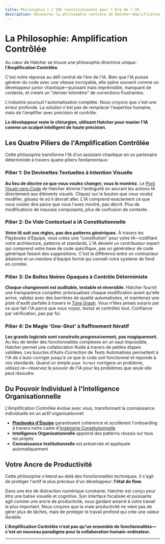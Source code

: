 ```yaml
---
title: Philosophie | L'IDE Constitutionnel pour l'Ère de l'IA
description: Découvrez la philosophie centrale de Hatcher—Amplification Contrôlée. Apprenez comment notre IDE Constitutionnel fournit un système immunitaire pour l'ère de l'IA, amplifiant l'expertise des développeurs sans sacrifier le contrôle.
---
```


# La Philosophie: Amplification Contrôlée

Au cœur de Hatcher se trouve une philosophie directrice unique: **l'Amplification Contrôlée**.

C'est notre réponse au défi central de l'ère de l'IA. Bien que l'IA puisse générer du code avec une vitesse incroyable, elle opère souvent comme un développeur junior chaotique—puissant mais imprévisible, manquant de contexte, et créant un "dernier kilomètre" de corrections frustrantes.

L'industrie poursuit l'automatisation complète. Nous croyons que c'est une erreur profonde. La solution n'est pas de remplacer l'expertise humaine, mais de l'amplifier avec précision et contrôle.

**Le développeur reste le chirurgien, utilisant Hatcher pour manier l'IA comme un scalpel intelligent de haute précision.**

## Les Quatre Piliers de l'Amplification Contrôlée

Cette philosophie transforme l'IA d'un assistant chaotique en un partenaire déterministe à travers quatre piliers fondamentaux:

### Pilier 1: De Devinettes Textuelles à Intention Visuelle

**Au lieu de décrire ce que vous voulez changer, vous le montrez.** Le [Pont Visuel-vers-Code](/fr/visual-to-code) de Hatcher élimine l'ambiguïté en ancrant les actions IA directement aux éléments visuels. Cliquez sur le bouton que vous voulez modifier, glissez-le où il devrait aller. L'IA comprend exactement ce que vous voulez dire parce que vous l'avez montré, pas décrit. Plus de modifications de mauvais composants, plus de confusion de contexte.

### Pilier 2: De Vide Contextuel à IA Constitutionnelle

**Votre IA suit vos règles, pas des patterns génériques.** À travers les Playbooks d'Équipe, vous créez une "constitution" pour votre IA—codifiant votre architecture, patterns et standards. L'IA devient un contributeur expert qui comprend votre base de code spécifique, pas un générateur de code générique faisant des suppositions. C'est la différence entre un contracteur aléatoire et un membre d'équipe formé qui connaît votre système de fond en comble.

### Pilier 3: De Boîtes Noires Opaques à Contrôle Déterministe

**Chaque changement est auditable, testable et réversible.** Hatcher fournit une transparence complète: prévisualisez chaque modification avant qu'elle arrive, validez avec des barrières de qualité automatisées, et maintenez une piste d'audit parfaite à travers le [Time Graph](/fr/pillars-time-graph). Vous n'êtes jamais surpris par ce que fait l'IA parce que vous voyez, testez et contrôlez tout. Confiance par vérification, pas par foi.

### Pilier 4: De Magie 'One-Shot' à Raffinement Itératif

**Les grands logiciels sont construits progressivement, pas magiquement.** Au lieu de tenter des fonctionnalités complexes en un saut impossible, Hatcher permet une collaboration fluide à travers de petites étapes validées. Les boucles d'Auto-Correction de Tests Automatisés permettent à l'IA de s'auto-corriger jusqu'à ce que le code soit fonctionnel et réponde à vos standards. Quand un simple `pnpm format` corrigera un problème, utilisez-le—réservez le pouvoir de l'IA pour les problèmes que seule elle peut résoudre.

## Du Pouvoir Individuel à l'Intelligence Organisationnelle

L'Amplification Contrôlée évolue avec vous, transformant la connaissance individuelle en un actif organisationnel:

- **[Playbooks d'Équipe](/fr/playbooks-system)** garantissent cohérence et accélèrent l'onboarding à travers notre cadre d'[Ingénierie Constitutionnelle](/fr/constitutional-engineering)
- **Intelligence Organisationnelle** apprend des patterns réussis sur tous les projets
- **Connaissance Institutionnelle** est préservée et appliquée automatiquement

## Votre Ancre de Productivité

Cette philosophie s'étend au-delà des fonctionnalités techniques. Il s'agit de protéger l'actif le plus précieux d'un développeur: **l'état de flow.**

Dans une ère de distraction numérique constante, Hatcher est conçu pour être une balise visuelle et cognitive. Son interface focalisée et puissante agit comme une ancre de productivité, vous gardant amarré à votre travail le plus important. Nous croyons que la vraie productivité ne vient pas de gérer plus de tâches, mais de protéger le travail profond qui crée une valeur durable.

**L'Amplification Contrôlée n'est pas qu'un ensemble de fonctionnalités—c'est un nouveau paradigme pour la collaboration humain-ordinateur.**

---

<PhilosophyCTA />
